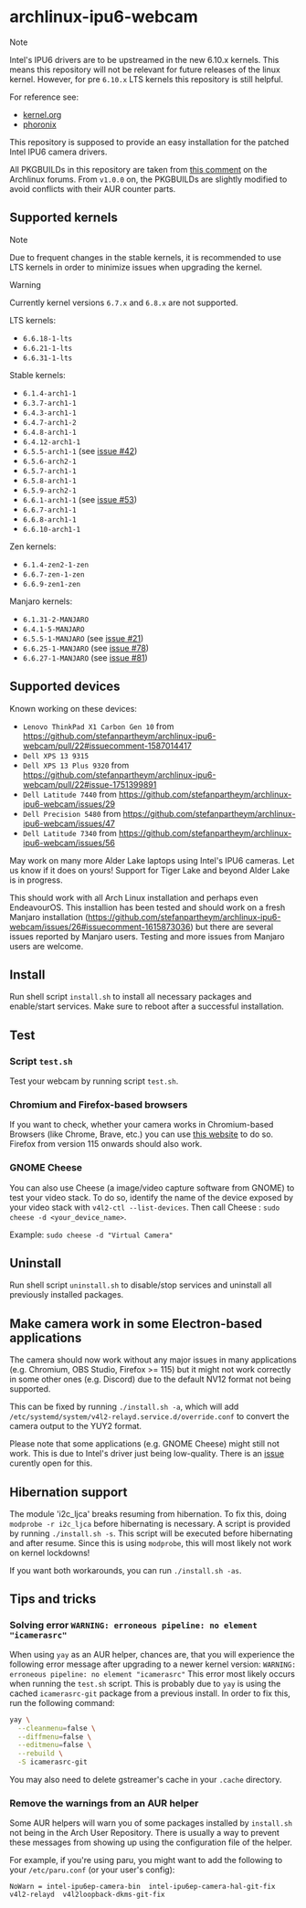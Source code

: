 # archlinux-ipu6-webcam

> [!NOTE]
> Intel's IPU6 drivers are to be upstreamed in the new 6.10.x kernels. This means this repository will not be relevant for future releases of the linux kernel. However, for pre `6.10.x` LTS kernels this repository is still helpful.
>
> For reference see:
>
> - [kernel.org](https://lore.kernel.org/lkml/20240516080159.76e8b45d@sal.lan/)
> - [phoronix](https://www.phoronix.com/news/Intel-IPU6-Media-In-Linux-6.10)

This repository is supposed to provide an easy installation for the patched Intel IPU6 camera drivers.

All PKGBUILDs in this repository are taken from [this comment](https://bbs.archlinux.org/viewtopic.php?pid=2062371#p2062371) on the Archlinux forums. From `v1.0.0` on, the PKGBUILDs are slightly modified to avoid conflicts with their AUR counter parts.

## Supported kernels

> [!NOTE]
> Due to frequent changes in the stable kernels, it is recommended to use LTS kernels in order to minimize issues when upgrading the kernel.

> [!WARNING]
> Currently kernel versions `6.7.x` and `6.8.x` are not supported.

LTS kernels:

- `6.6.18-1-lts`
- `6.6.21-1-lts`
- `6.6.31-1-lts`

Stable kernels:

- `6.1.4-arch1-1`
- `6.3.7-arch1-1`
- `6.4.3-arch1-1`
- `6.4.7-arch1-2`
- `6.4.8-arch1-1`
- `6.4.12-arch1-1`
- `6.5.5-arch1-1` (see [issue #42](https://github.com/stefanpartheym/archlinux-ipu6-webcam/issues/40))
- `6.5.6-arch2-1`
- `6.5.7-arch1-1`
- `6.5.8-arch1-1`
- `6.5.9-arch2-1`
- `6.6.1-arch1-1` (see [issue #53](https://github.com/stefanpartheym/archlinux-ipu6-webcam/issues/53))
- `6.6.7-arch1-1`
- `6.6.8-arch1-1`
- `6.6.10-arch1-1`

Zen kernels:

- `6.1.4-zen2-1-zen`
- `6.6.7-zen-1-zen`
- `6.6.9-zen1-zen`

Manjaro kernels:

- `6.1.31-2-MANJARO`
- `6.4.1-5-MANJARO`
- `6.5.5-1-MANJARO` (see [issue #21](https://github.com/stefanpartheym/archlinux-ipu6-webcam/issues/21))
- `6.6.25-1-MANJARO` (see [issue #78](https://github.com/stefanpartheym/archlinux-ipu6-webcam/issues/78))
- `6.6.27-1-MANJARO` (see [issue #81](https://github.com/stefanpartheym/archlinux-ipu6-webcam/issues/81))

## Supported devices

Known working on these devices:

- `Lenovo ThinkPad X1 Carbon Gen 10` from https://github.com/stefanpartheym/archlinux-ipu6-webcam/pull/22#issuecomment-1587014417
- `Dell XPS 13 9315`
- `Dell XPS 13 Plus 9320` from https://github.com/stefanpartheym/archlinux-ipu6-webcam/pull/22#issue-1751399891
- `Dell Latitude 7440` from https://github.com/stefanpartheym/archlinux-ipu6-webcam/issues/29
- `Dell Precision 5480` from https://github.com/stefanpartheym/archlinux-ipu6-webcam/issues/47
- `Dell Latitude 7340` from https://github.com/stefanpartheym/archlinux-ipu6-webcam/issues/56

May work on many more Alder Lake laptops using Intel's IPU6 cameras. Let us know if it does on yours!
Support for Tiger Lake and beyond Alder Lake is in progress.

This should work with all Arch Linux installation and perhaps even EndeavourOS. This installion has been tested and should work on a fresh Manjaro installation (https://github.com/stefanpartheym/archlinux-ipu6-webcam/issues/26#issuecomment-1615873036) but there are several issues reported by Manjaro users. Testing and more issues from Manjaro users are welcome.

## Install

Run shell script `install.sh` to install all necessary packages and enable/start services. Make sure to reboot after a successful installation.

## Test

### Script `test.sh`

Test your webcam by running script `test.sh`.

### Chromium and Firefox-based browsers

If you want to check, whether your camera works in Chromium-based Browsers (like Chrome, Brave, etc.) you can use [this website](https://webrtc.github.io/samples/src/content/devices/input-output/) to do so. Firefox from version 115 onwards should also work.

### GNOME Cheese

You can also use Cheese (a image/video capture software from GNOME) to test your video stack. To do so, identify the name of the device exposed by your video stack with `v4l2-ctl --list-devices`. Then call Cheese : `sudo cheese -d <your_device_name>`.

Example: `sudo cheese -d "Virtual Camera"`

## Uninstall

Run shell script `uninstall.sh` to disable/stop services and uninstall all previously installed packages.

## Make camera work in some Electron-based applications

The camera should now work without any major issues in many applications (e.g. Chromium, OBS Studio, Firefox >= 115) but it might not work correctly in some other ones (e.g. Discord) due to the default NV12 format not being supported.

This can be fixed by running `./install.sh -a`, which will add `/etc/systemd/system/v4l2-relayd.service.d/override.conf` to convert the camera output to the YUY2 format.

Please note that some applications (e.g. GNOME Cheese) might still not work. This is due to Intel's driver just being low-quality. There is an [issue](https://github.com/stefanpartheym/archlinux-ipu6-webcam/issues/1) curently open for this.

## Hibernation support

The module 'i2c_ljca' breaks resuming from hibernation. To fix this, doing `modprobe -r i2c_ljca` before hibernating is necessary. A script is provided by running `./install.sh -s`. This script will be executed before hibernating and after resume.
Since this is using `modprobe`, this will most likely not work on kernel lockdowns!

If you want both workarounds, you can run `./install.sh -as`.

## Tips and tricks

### Solving error `WARNING: erroneous pipeline: no element "icamerasrc"`

When using `yay` as an AUR helper, chances are, that you will experience the following error message after upgrading to a newer kernel version:
`WARNING: erroneous pipeline: no element "icamerasrc"`
This error most likely occurs when running the `test.sh` script.
This is probably due to `yay` is using the cached `icamerasrc-git` package from a previous install.
In order to fix this, run the following command:

```sh
yay \
  --cleanmenu=false \
  --diffmenu=false \
  --editmenu=false \
  --rebuild \
  -S icamerasrc-git
```

You may also need to delete gstreamer's cache in your `.cache` directory.

### Remove the warnings from an AUR helper

Some AUR helpers will warn you of some packages installed by `install.sh` not being in the Arch User Repository. There is usually a way to prevent these messages from showing up using the configuration file of the helper.

For example, if you're using paru, you might want to add the following to your `/etc/paru.conf` (or your user's config):

```
NoWarn = intel-ipu6ep-camera-bin  intel-ipu6ep-camera-hal-git-fix  v4l2-relayd  v4l2loopback-dkms-git-fix
```
